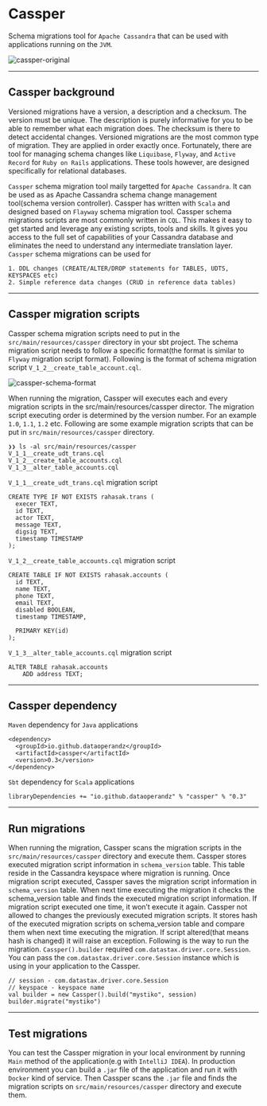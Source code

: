 # Cassper

Schema migrations tool for `Apache Cassandra` that can be used with applications running on the `JVM`.

![cassper-original](https://user-images.githubusercontent.com/65799952/82756510-53b45980-9df8-11ea-9e9c-215639d6e0b1.png)

---

## Cassper background

Versioned migrations have a version, a description and a checksum. The version must be unique. The description is purely informative for you to be able to remember what each migration does. The checksum is there to detect accidental changes. Versioned migrations are the most common type of migration. They are applied in order exactly once. Fortunately, there are tool for managing schema changes like `Liquibase`, `Flyway`, and `Active Record` for `Ruby on Rails` applications. These tools however, are designed specifically for relational databases.

`Cassper` schema migration tool maily targetted for `Apache Cassandra`. It can be used as as Apache Cassandra schema change management tool(schema version controller). Cassper has written with `Scala` and designed based on `Flayway` schema migration tool. Cassper schema migrations scripts are most commonly written in `CQL`. This makes it easy to get started and leverage any existing scripts, tools and skills. It gives you access to the full set of capabilities of your Cassandra database and eliminates the need to understand any intermediate translation layer. `Cassper` schema migrations can be used for

```
1. DDL changes (CREATE/ALTER/DROP statements for TABLES, UDTS, KEYSPACES etc)
2. Simple reference data changes (CRUD in reference data tables)
```

---

## Cassper migration scripts

Cassper schema migration scripts need to put in the `src/main/resources/cassper` directory in your sbt project. The schema migration script needs to follow a specific format(the format is similar to `Flyway` migration script format). Following is the format of schema migration script `V_1_2__create_table_account.cql`.

![cassper-schema-format](https://user-images.githubusercontent.com/2450752/83220095-1295af80-a140-11ea-82d2-05fc2f333cab.png)

When running the migration, Cassper will executes each and every migration scripts in the src/main/resources/cassper director. The migration script executing order is determined by the version number. For an example `1.0`, `1.1`, `1.2` etc. Following are some example migration scripts that can be put in `src/main/resources/cassper` directory.

```
❯❯ ls -al src/main/resources/cassper
V_1_1__create_udt_trans.cql
V_1_2__create_table_accounts.cql
V_1_3__alter_table_accounts.cql
```

`V_1_1__create_udt_trans.cql` migration script

```
CREATE TYPE IF NOT EXISTS rahasak.trans (
  execer TEXT,
  id TEXT,
  actor TEXT,
  message TEXT,
  digsig TEXT,
  timestamp TIMESTAMP
);
```

`V_1_2__create_table_accounts.cql` migration script

```
CREATE TABLE IF NOT EXISTS rahasak.accounts (
  id TEXT,
  name TEXT,
  phone TEXT,
  email TEXT,
  disabled BOOLEAN,
  timestamp TIMESTAMP,

  PRIMARY KEY(id)
);
```

`V_1_3__alter_table_accounts.cql` migration script

```
ALTER TABLE rahasak.accounts
    ADD address TEXT;
```

---

## Cassper dependency

`Maven` dependency for `Java` applications

```
<dependency>
  <groupId>io.github.dataoperandz</groupId>
  <artifactId>cassper</artifactId>
  <version>0.3</version>
</dependency>
```

`Sbt` dependency for `Scala` applications

```
libraryDependencies += "io.github.dataoperandz" % "cassper" % "0.3"
```

---

## Run migrations

When running the migration, Cassper scans the migration scripts in the `src/main/resources/cassper` directory and execute them. Cassper stores executed migration script information in `schema_version` table. This table reside in the Cassandra keyspace where migration is running. Once migration script executed, Cassper saves the migration script information in `schema_version` table. When next time executing the migration it checks the schema_version table and finds the executed migration script information. If migration script executed one time, it won’t execute it again. Cassper not allowed to changes the previously executed migration scripts. It stores hash of the executed migration scripts on schema_version table and compare them when next time executing the migration. If script altered(that means hash is changed) it will raise an exception. Following is the way to run the migration. `Cassper().builder` required `com.datastax.driver.core.Session`. You can pass the `com.datastax.driver.core.Session` instance which is using in your application to the Cassper.

```
// session - com.datastax.driver.core.Session
// keyspace - keyspace name
val builder = new Cassper().build("mystiko", session)
builder.migrate("mystiko")
```

---

## Test migrations

You can test the Cassper migration in your local environment by running `Main` method of the application(e.g with `IntelliJ IDEA`). In production environment you can build a `.jar` file of the application and run it with `Docker` kind of service. Then Cassper scans the `.jar` file and finds the migration scripts on `src/main/resources/cassper` directory and execute them.
